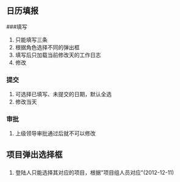 ## 日历填报

###填写
1. 只能填写三条
2. 根据角色选择不同的弹出框
3. 填写后只加载当前修改天的工作日志
4. 修改

### 提交
1. 可选择已填写、未提交的日期，默认全选
2. 修改当天

### 审批
1. 上级领导审批通过后就不可以修改


## 项目弹出选择框

###
1. 登陆人只能选择其对应的项目，根据"项目组人员对应"(2012-12-11)
